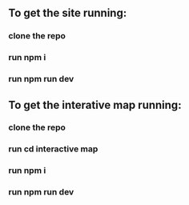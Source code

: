 ## To get the site running:

### clone the repo
### run npm i
### run npm run dev

## To get the interative map running:

### clone the repo
### run cd interactive map
### run npm i
### run npm run dev